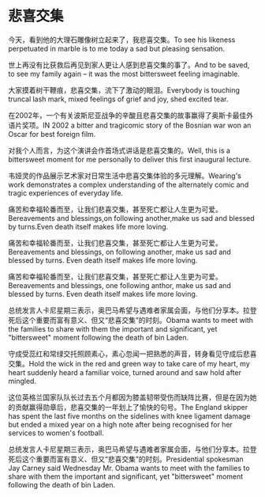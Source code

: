 # 悲喜交集

<p><span class="chinese">今天，看到他的大理石雕像树立起来了，我悲喜交集。</span><span class="english">To see his likeness perpetuated in marble is to me today a sad but pleasing sensation.</span></p>

<p><span class="chinese">世上再没有比获救后再见到家人更让人感到悲喜交集的事了。</span><span class="english">And to be saved, to see my family again – it was the most bittersweet feeling imaginable.</span></p>

<p><span class="chinese">大家摸着树干鞭痕，悲喜交集，流下了激动的眼泪。</span><span class="english">Everybody is touching truncal lash mark, mixed feelings of grief and joy, shed excited tear.</span></p>

<p><span class="chinese">在2002年，一个有关波斯尼亚战争的辛酸且悲喜交集的故事赢得了奥斯卡最佳外语片奖项。</span><span class="english">IN 2002 a bitter and tragicomic story of the Bosnian war won an Oscar for best foreign film.</span></p>

<p><span class="chinese">对我个人而言，为这个演讲会作首场式讲话是悲喜交集的。</span><span class="english">Well, this is a bittersweet moment for me personally to deliver this first inaugural lecture.</span></p>

<p><span class="chinese">韦娅灵的作品展示艺术家对日常生活中悲喜交集体验的多元理解。</span><span class="english">Wearing's work demonstrates a complex understanding of the alternately comic and tragic experiences of everyday life.</span></p>

<p><span class="chinese">痛苦和幸福轮番而至，让我们悲喜交集，甚至死亡都让人生更为可爱。</span><span class="english">Bereavements and blessings,on following another,make us sad and blessed by turns.Even death itself makes life more loving.</span></p>

<p><span class="chinese">痛苦和幸福轮番而至，让我们悲喜交集，甚至死亡都让人生更为可爱。</span><span class="english">Bereavements and blessings, on following another, make us sad and blessed by turns. Even death itself makes life more loving.</span></p>

<p><span class="chinese">痛苦和幸福轮番而至，让我们悲喜交集，甚至死亡都让人生更为可爱。</span><span class="english">Bereavements and blessings, one following anthor, make us sad and blessed by turns. Even death itself makes life more loving.</span></p>

<p><span class="chinese">总统发言人卡尼星期三表示，奥巴马希望与遇难者家属会面，与他们分享本。拉登死后这个重要而富有意义、但又“悲喜交集”的时刻。</span><span class="english">Obama wants to meet with the families to share with them the important and significant, yet "bittersweet" moment following the death of bin Laden.</span></p>

<p><span class="chinese">守成受蕊红和常绿交托照顾素心，素心忽闻一把熟悉的声音，转身看见守成后悲喜交集。</span><span class="english">Hold the wick in the red and green way to take care of my heart, my heart suddenly heard a familiar voice, turned around and saw hold after mingled.</span></p>

<p><span class="chinese">这位英格兰国家队队长过去五个月都因为膝盖韧带受伤而缺阵比赛，但是在因为她的贡献赢得勋章后，悲喜交集的一年划上了愉快的句号。</span><span class="english">The England skipper has spent the last five months on the sidelines with knee ligament damage but ended a mixed year on a high note after being recognised for her services to women's football.</span></p>

<p><span class="chinese">总统发言人卡尼星期三表示，奥巴马希望与遇难者家属会面，与他们分享本。拉登死后这个重要而富有意义、但又“悲喜交集”的时刻。</span><span class="english">Presidential spokesman Jay Carney said Wednesday Mr. Obama wants to meet with the families to share with them the important and significant, yet "bittersweet" moment following the death of bin Laden.</span></p>

